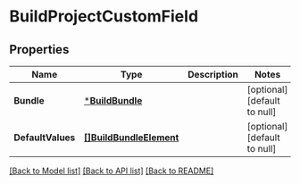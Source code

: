 # BuildProjectCustomField

## Properties
Name | Type | Description | Notes
------------ | ------------- | ------------- | -------------
**Bundle** | [***BuildBundle**](BuildBundle.md) |  | [optional] [default to null]
**DefaultValues** | [**[]BuildBundleElement**](BuildBundleElement.md) |  | [optional] [default to null]

[[Back to Model list]](../README.md#documentation-for-models) [[Back to API list]](../README.md#documentation-for-api-endpoints) [[Back to README]](../README.md)

